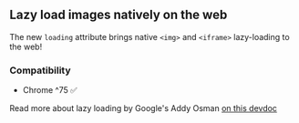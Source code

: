 ## Lazy load images natively on the web

The new `loading` attribute brings native `<img>` and `<iframe>` lazy-loading to the web!

### Compatibility 

 - Chrome ^75 ✅

Read more about lazy loading by Google's Addy Osman [on this devdoc](https://addyosmani.com/blog/lazy-loading/)
